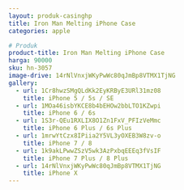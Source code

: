 ```yaml
---
layout: produk-casinghp
title: Iron Man Melting iPhone Case
categories: apple

# Produk
product-title: Iron Man Melting iPhone Case
harga: 90000
sku: hn-3057
image-drive: 14rNlVnxjWKyPwWc80qJmBp8VTMX1TjNG
gallery:
  - url: 1Cr8hwzSMgQLdKk2EyKRByE3URl31mz08
    title: iPhone 5 / 5s / SE
  - url: 1MOa46isbYKCE8b4bEHOw2bbLTO1KZwpi
    title: iPhone 6 / 6s
  - url: 1S3r-QEu1RXLIX8O1Zn1FxV_PFIzVeMmc
    title: iPhone 6 Plus / 6s Plus
  - url: 1mrwYtCzx8IPiia2Y5VL3yOXEB3W8zv-o
    title: iPhone 7 / 8
  - url: 1k9akLPwwZSzV5wk3AzPxbqEEEq3fVsIF
    title: iPhone 7 Plus / 8 Plus
  - url: 14rNlVnxjWKyPwWc80qJmBp8VTMX1TjNG
    title: iPhone X
---
```

